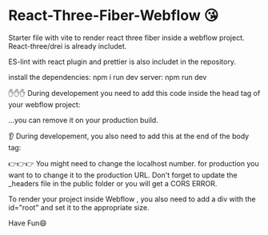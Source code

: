 # React-Three-Fiber-Webflow 😘
Starter file with vite to render react three fiber inside a webflow project.
React-three/drei is already includet.

ES-lint with react plugin and prettier is also includet in the repository.


install the dependencies: npm i
run dev server: npm run dev

✋✋✋
During developement you need to add this code inside the head tag of your webflow project: 

<script type="module">
import RefreshRuntime from "http://localhost:5173/@react-refresh"
RefreshRuntime.injectIntoGlobalHook(window)
window.$RefreshReg$ = () => {}
window.$RefreshSig$ = () => (type) => type
window.__vite_plugin_react_preamble_installed__ = true
</script>


...you can remove it on your production build.

👂
During developement, you also need to add this at the end of the body tag:


<script type="module" src="http://localhost:5173/@vite/client"></script>
<script type="module" src="http://localhost:5173/src/main.jsx"></script>


👉👉👉
You might need to change the localhost number.
for production you want to to change it to the production URL. Don't forget to update the _headers file in the public folder or you will get a CORS ERROR.


To render your project inside Webflow , you also need to add a div with the id="root" and set it to the appropriate size.


Have Fun😄

